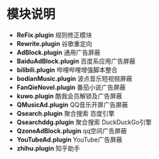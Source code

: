 # 模块说明
- **ReFix.plugin**  规则修正模块
- **Rewrite.plugin** 谷歌重定向
- **AdBlock.plugin** 通用广告屏蔽
- **BaiduAdBlock.plugin** 百度系应用广告屏蔽
- **bilibili.plugin**  哔哩哔哩增强脚本整合
- **bodianMusic.plugin** 波点音乐短视频屏蔽
- **FanQieNovel.plugin**  番茄小说广告屏蔽
- **kuwo.plugin** 酷我会员解锁及广告屏蔽
- **QMusicAd.plugin**  QQ音乐开屏广告屏蔽
- **Qsearch.plugin**  聚合搜索 百度引擎
- **Qsearchddg.plugin**  聚合搜索 DuckDuckGo引擎
- **QzoneAdBlock.plugin** qq空间广告屏蔽
- **YouTubeAd.plugin** YouTube广告屏蔽
- **zhihu.plugin**  知乎助手